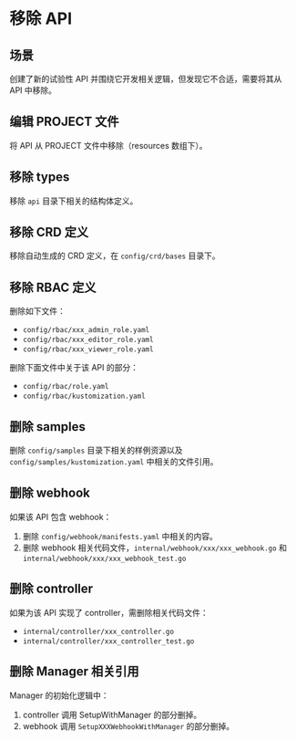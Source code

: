# 移除 API

## 场景

创建了新的试验性 API 并围绕它开发相关逻辑，但发现它不合适，需要将其从 API 中移除。

## 编辑 PROJECT 文件

将 API 从 PROJECT 文件中移除（resources 数组下）。

## 移除 types

移除 `api` 目录下相关的结构体定义。

## 移除 CRD 定义

移除自动生成的 CRD 定义，在 `config/crd/bases` 目录下。

## 移除 RBAC 定义

删除如下文件：

- `config/rbac/xxx_admin_role.yaml`
- `config/rbac/xxx_editor_role.yaml`
- `config/rbac/xxx_viewer_role.yaml`

删除下面文件中关于该 API 的部分：

- `config/rbac/role.yaml`
- `config/rbac/kustomization.yaml`

## 删除 samples

删除 `config/samples` 目录下相关的样例资源以及 `config/samples/kustomization.yaml` 中相关的文件引用。

## 删除 webhook

如果该 API 包含 webhook：
1. 删除 `config/webhook/manifests.yaml` 中相关的内容。
2. 删除 webhook 相关代码文件，`internal/webhook/xxx/xxx_webhook.go` 和 `internal/webhook/xxx/xxx_webhook_test.go`

## 删除 controller

如果为该 API 实现了 controller，需删除相关代码文件：
- `internal/controller/xxx_controller.go`
- `internal/controller/xxx_controller_test.go`

## 删除 Manager 相关引用

Manager 的初始化逻辑中：
1. controller 调用 SetupWithManager 的部分删掉。
2. webhook 调用 `SetupXXXWebhookWithManager` 的部分删掉。
